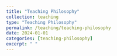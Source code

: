 ```yaml
---
title: "Teaching Philosophy"
collection: teaching
type: "Teaching Philosophy"
permalink: /teaching/teaching-philosophy
date: 2024-01-01
categories: [teaching-philosophy]
excerpt: " "
---
```


